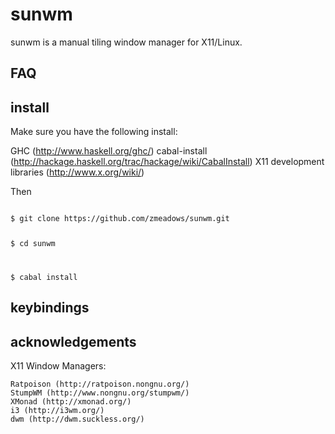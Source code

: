 # sunwm

sunwm is a manual tiling window manager for X11/Linux.

## FAQ

## install

Make sure you have the following install:

GHC (http://www.haskell.org/ghc/)
cabal-install (http://hackage.haskell.org/trac/hackage/wiki/CabalInstall)
X11 development libraries (http://www.x.org/wiki/)

Then

<code>
$ git clone https://github.com/zmeadows/sunwm.git

$ cd sunwm

$ cabal install
</code>

## keybindings

## acknowledgements

X11 Window Managers:

    Ratpoison (http://ratpoison.nongnu.org/)
    StumpWM (http://www.nongnu.org/stumpwm/)
    XMonad (http://xmonad.org/)
    i3 (http://i3wm.org/)
    dwm (http://dwm.suckless.org/)
